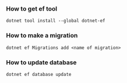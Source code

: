 ### How to get ef tool

`dotnet tool install --global dotnet-ef`

### How to make a migration

`dotnet ef Migrations add <name of migration>`

### How to update database

`dotnet ef database update`
